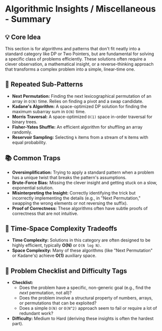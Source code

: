 # Algorithmic Insights / Miscellaneous - Summary

## 💡 Core Idea
This section is for algorithms and patterns that don't fit neatly into a standard category like DP or Two Pointers, but are fundamental for solving a specific class of problems efficiently. These solutions often require a clever observation, a mathematical insight, or a reverse-thinking approach that transforms a complex problem into a simple, linear-time one.

## 🔁 Repeated Sub-Patterns
* **Next Permutation:** Finding the next lexicographical permutation of an array in `O(N)` time. Relies on finding a pivot and a swap candidate.
* **Kadane's Algorithm:** A space-optimized DP solution for finding the maximum subarray sum in `O(N)` time.
* **Morris Traversal:** A space-optimized `O(1)` space in-order traversal for binary trees.
* **Fisher-Yates Shuffle:** An efficient algorithm for shuffling an array randomly.
* **Reservoir Sampling:** Selecting `k` items from a stream of `N` items with equal probability.

## 📚 Common Traps
* **Oversimplification:** Trying to apply a standard pattern when a problem has a unique twist that breaks the pattern's assumptions.
* **Brute-Force Bias:** Missing the clever insight and getting stuck on a slow, exponential solution.
* **Misinterpreting the Insight:** Correctly identifying the trick but incorrectly implementing the details (e.g., in "Next Permutation," swapping the wrong elements or not reversing the suffix).
* **Proof of Correctness:** These algorithms often have subtle proofs of correctness that are not intuitive.

## 🔁 Time-Space Complexity Tradeoffs
* **Time Complexity:** Solutions in this category are often designed to be highly efficient, typically **O(N)** or `O(N log N)`.
* **Space Complexity:** Many of these algorithms (like "Next Permutation" or Kadane's) achieve **O(1)** auxiliary space.

## 📌 Problem Checklist and Difficulty Tags
* **Checklist:**
    * Does the problem have a specific, non-generic goal (e.g., find the *next* permutation, not all)?
    * Does the problem involve a structural property of numbers, arrays, or permutations that can be exploited?
    * Does a simple `O(N)` or `O(N^2)` approach seem to fail or require a lot of redundant work?
* **Difficulty:** Medium to Hard (deriving these insights is often the hardest part).
